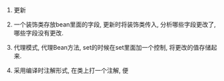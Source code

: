 1. 更新

1. 一个装饰类存放bean里面的字段, 更新时将装饰类传入, 分析哪些字段更改了, 哪些字段没有更改.
2. 代理模式, 代理Bean方法, set的时候在set里面加一个控制, 将更改的值存储起来.

3. 采用编译时注解形式, 在类上打一个注解, 便